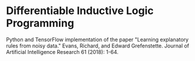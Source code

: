 # Differentiable Inductive Logic Programming

Python and TensorFlow implementation of the paper "Learning explanatory rules from noisy data." Evans, Richard, and Edward Grefenstette. Journal of Artificial Intelligence Research 61 (2018): 1-64.